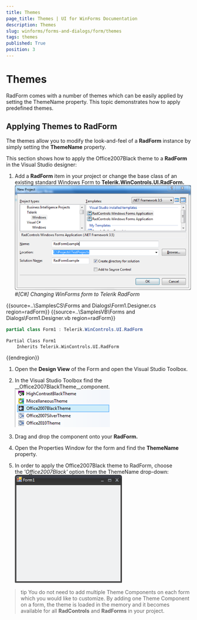 ```yaml
---
title: Themes
page_title: Themes | UI for WinForms Documentation
description: Themes
slug: winforms/forms-and-dialogs/form/themes
tags: themes
published: True
position: 3
---
```


# Themes



RadForm comes with a number of themes which can be easily applied by setting the ThemeName property.
        This topic demonstrates how to apply predefined themes.
      

## Applying Themes to RadForm

The themes allow you to modify the look-and-feel of a __RadForm__ instance by simply setting
          the __ThemeName__ property.
        

This section shows how to apply the Office2007Black theme to a __RadForm__ in the Visual Studio designer:
        

1. Add a __RadForm__ item in your project or change the base class of an existing standard Windows Form to __Telerik.WinControls.UI.RadForm.__![forms-and-dialogs-form-themes 001](images/forms-and-dialogs-form-themes001.png)#_[C#] Changing WinForms form to Telerik RadForm_

	



{{source=..\SamplesCS\Forms and Dialogs\Form1.Designer.cs region=radForm}} 
{{source=..\SamplesVB\Forms and Dialogs\Form1.Designer.vb region=radForm}} 

````C#
partial class Form1 : Telerik.WinControls.UI.RadForm

````
````VB.NET
Partial Class Form1
    Inherits Telerik.WinControls.UI.RadForm

````

{{endregion}} 




1. Open the __Design View__ of the Form and open the Visual Studio Toolbox.
            

1. In the Visual Studio Toolbox find the __Office2007BlackTheme__component.
            ![forms-and-dialogs-form-themes 002](images/forms-and-dialogs-form-themes002.png)

1. Drag and drop the component onto your __RadForm.__

1. Open the Properties Window for the form and find the __ThemeName__ property.
            

1. In order to apply the Office2007Black theme to RadForm, choose the *'Office2007Black'* option from the ThemeName drop-down:
            ![forms-and-dialogs-form-themes 003](images/forms-and-dialogs-form-themes003.png)

>tip You do not need to add multiple Theme Components on each form which you would like to customize. By adding one Theme Component on a form, the theme is loaded in the memory and it becomes available for all __RadControls__ and __RadForms__ in your project.
>


